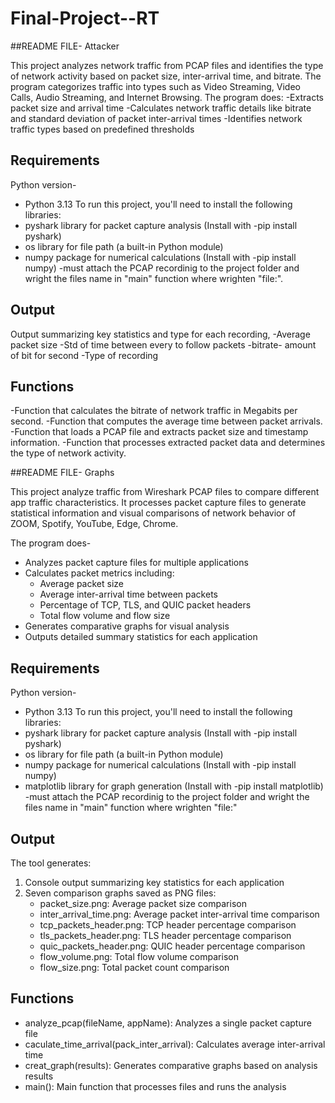 # Final-Project--RT


##README FILE- Attacker

This project analyzes network traffic from PCAP files and identifies the type of network activity based on packet size, inter-arrival time, and bitrate. The program categorizes traffic into types such as Video Streaming, Video Calls, Audio Streaming, and Internet Browsing.
The program does:
-Extracts packet size and arrival time
-Calculates network traffic details like bitrate and standard deviation of packet inter-arrival times
-Identifies network traffic types based on predefined thresholds

## Requirements
Python version-
- Python 3.13
To run this project, you'll need to install the following libraries:
- pyshark library for packet capture analysis (Install with -pip install pyshark)
- os library for file path (a built-in Python module)
- numpy package for numerical calculations (Install with -pip install numpy)
-must attach the PCAP recordinig to the project folder and wright the files name in "main" function where wrighten "file:".

## Output
Output summarizing key statistics and type for each recording, 
-Average packet size
-Std of time between every to follow packets
-bitrate- amount of bit for second
-Type of recording

## Functions
-Function that calculates the bitrate of network traffic in Megabits per second.
-Function that computes the average time between packet arrivals.
-Function that loads a PCAP file and extracts packet size and timestamp information.
-Function that processes extracted packet data and determines the type of network activity.


##README FILE- Graphs

This project analyze traffic from Wireshark PCAP files to compare different app traffic characteristics.
It processes packet capture files to generate statistical information and visual comparisons of network behavior of ZOOM, Spotify, YouTube, Edge, Chrome.

The program does-
- Analyzes packet capture files for multiple applications
- Calculates packet metrics including:
  - Average packet size
  - Average inter-arrival time between packets
  - Percentage of TCP, TLS, and QUIC packet headers
  - Total flow volume and flow size
- Generates comparative graphs for visual analysis
- Outputs detailed summary statistics for each application

## Requirements
Python version-
- Python 3.13
To run this project, you'll need to install the following libraries:
- pyshark library for packet capture analysis (Install with -pip install pyshark)
- os library for file path (a built-in Python module)
- numpy package for numerical calculations (Install with -pip install numpy)
- matplotlib library for graph generation (Install with -pip install matplotlib)
-must attach the PCAP recordinig to the project folder and wright the files name in "main" function where wrighten "file:"

## Output
The tool generates:
1. Console output summarizing key statistics for each application
2. Seven comparison graphs saved as PNG files:
   - packet_size.png: Average packet size comparison
   - inter_arrival_time.png: Average packet inter-arrival time comparison
   - tcp_packets_header.png: TCP header percentage comparison
   - tls_packets_header.png: TLS header percentage comparison
   - quic_packets_header.png: QUIC header percentage comparison
   - flow_volume.png: Total flow volume comparison
   - flow_size.png: Total packet count comparison

## Functions
- analyze_pcap(fileName, appName): Analyzes a single packet capture file
- caculate_time_arrival(pack_inter_arrival): Calculates average inter-arrival time
- creat_graph(results): Generates comparative graphs based on analysis results
- main(): Main function that processes files and runs the analysis
